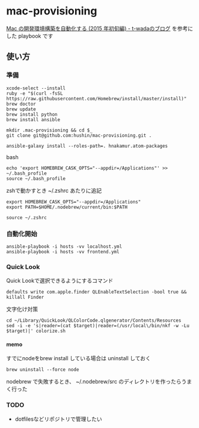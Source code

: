 # mac-provisioning

[Mac の開発環境構築を自動化する (2015 年初旬編) - t-wadaのブログ](http://t-wada.hatenablog.jp/entry/mac-provisioning-by-ansible) を参考にした playbook です


## 使い方

### 準備

```
xcode-select --install
ruby -e "$(curl -fsSL https://raw.githubusercontent.com/Homebrew/install/master/install)"
brew doctor
brew update
brew install python
brew install ansible

mkdir .mac-provisioning && cd $_
git clone git@github.com:hushin/mac-provisioning.git .
```

```
ansible-galaxy install --roles-path=. hnakamur.atom-packages
```

bash
```
echo 'export HOMEBREW_CASK_OPTS="--appdir=/Applications"' >> ~/.bash_profile
source ~/.bash_profile
```

zshで動かすとき
~/.zshrc あたりに追記
```
export HOMEBREW_CASK_OPTS="--appdir=/Applications"
export PATH=$HOME/.nodebrew/current/bin:$PATH
```

`source ~/.zshrc`

### 自動化開始


```
ansible-playbook -i hosts -vv localhost.yml
ansible-playbook -i hosts -vv frontend.yml
```

### Quick Look

Quick Lookで選択できるようにするコマンド
```
defaults write com.apple.finder QLEnableTextSelection -bool true && killall Finder
```

文字化け対策

```
cd ~/Library/QuickLook/QLColorCode.qlgenerator/Contents/Resources
sed -i -e 's|reader=(cat $target)|reader=(/usr/local\/bin/nkf -w -Lu $target)|' colorize.sh
```


#### memo

すでにnodeをbrew install している場合は uninstall しておく
```
brew uninstall --force node
```

nodebrew で失敗するとき、 ~/.nodebrew/src のディレクトリを作ったらうまく行った

### TODO

- dotfilesなどリポジトリで管理したい

